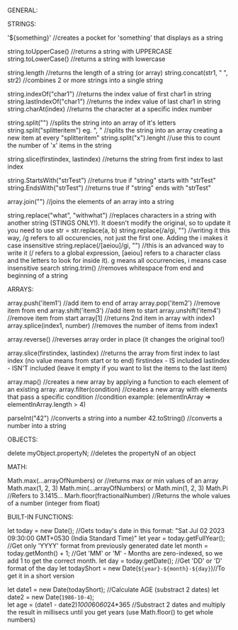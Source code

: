 GENERAL:

STRINGS:

'${something}'                                      //creates a pocket for 'something' that displays as a string

string.toUpperCase()                                //returns a string with UPPERCASE
string.toLowerCase()                                //returns a string with lowercase

string.length                                       //returns the length of a string (or array)
string.concat(str1, " ", str2)                      //combines 2 or more strings into a single string

string.indexOf("char1")                             //returns the index value of first char1 in string
string.lastIndexOf("char1")                         //returns the index value of last char1 in string
string.charAt(index)                                //returns the character at a specific index number

string.split("")                                    //splits the string into an array of it's letters
string.split("splitteritem") eg. ", "               //splits the string into an array creating a new item at every "splitteritem"
string.split("x").lenght                            //use this to count the number of 'x' items in the string

string.slice(firstindex, lastindex)                 //returns the string from first index to last index

string.StartsWith("strTest")                        //returns true if "string" starts with "strTest"
string.EndsWith("strTest")                          //returns true if "string" ends with "strTest"

array.join("")                                      //joins the elements of an array into a string

string.replace("what", "withwhat")                  //replaces characters in a string with another string (STINGS ONLY!). It doesn't modify the original, so to update it you need to use str = str.replace(a, b)
string.replace(/a/gi, "")                           //writing it this way, /g refers to all occurencies, not just the first one. Adding the i makes it case insensitive
string.replace(/[aeiou]/gi, "")                     //this is an advanced way to write it (/ refers to a global expression, [aeiou] refers to a character class and the letters to look for inside it). g means all occurrencies, i means case insensitive search
string.trim()                                       //removes whitespace from end and beginning of a string

ARRAYS:

array.push('item1')                                 //add item to end of array
array.pop('item2')                                  //remove item from end
array.shift('item3')                                //add item to start
array.unshift('item4')                              //remove item from start
array[1]                                            //returns 2nd item in array with index1
array.splice(index1, number)                        //removes the number of items from index1

array.reverse()                                     //reverses array order in place (it changes the original too!)

array.slice(firstindex, lastindex)                  //returns the array from first index to last index (no value means from start or to end)
                                                      firstindex - IS included
                                                      lastindex - ISN'T included (leave it empty if you want to list the items to the last item)

array.map()                                         //creates a new array by applying a function to each element of an existing array.
array.filter(condition)                             //creates a new array with elements that pass a specific condition
                                                    //condition example: (elementInArray => elementInArray.length > 4)

parseInt("42")                                      //converts a string into a number
42.toString()                                       //converts a number into a string

OBJECTS:

delete myObject.propertyN;                           //deletes the propertyN of an object                

MATH:

Math.max(...arrayOfNumbers) or                      //returns max or min values of an array
    Math.max(1, 2, 3)
Math.min(...arrayOfNumbers) or
    Math.min(1, 2, 3)
Math.Pi                                             //Refers to 3.1415...
Marh.floor(fractionalNumber)                        //Returns the whole values of a number (integer from float)

BUILT-IN FUNCTIONS:

let today = new Date();                             //Gets today's date in this format: "Sat Jul 02 2023 09:30:00 GMT+0530 (India Standard Time)"
let year = today.getFullYear();                     //Get only 'YYYY' format from previously generated date
let month = today.getMonth() + 1;                   //Get 'MM' or 'M' - Months are zero-indexed, so we add 1 to get the correct month.
let day = today.getDate();                          //Get 'DD' or 'D' format of the day
let todayShort = new Date(`${year}-${month}-${day}`)//To get it in a short version

let date1 = new Date(todayShort);                   //Calculate AGE (substract 2 dates)
let date2 = new Date(`1986-10-4`);                  
let age = (date1 - date2)*1000*60*60*24*365         //Substract 2 dates and multiply the result in millisecs until you get years (use Math.floor() to get whole numbers)